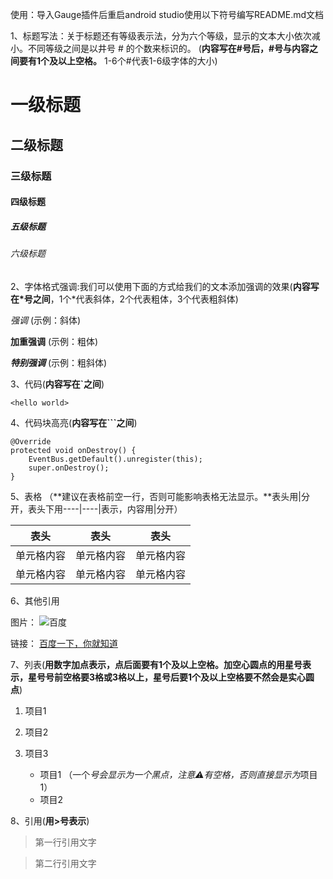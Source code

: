 使用：导入Gauge插件后重启android studio使用以下符号编写README.md文档

1、标题写法：关于标题还有等级表示法，分为六个等级，显示的文本大小依次减小。不同等级之间是以井号  #  的个数来标识的。
(**内容写在#号后，#号与内容之间要有1个及以上空格。** 1-6个#代表1-6级字体的大小)

#  一级标题
##  二级标题
###  三级标题
####  四级标题
#####  五级标题
######  六级标题

2、字体格式强调:我们可以使用下面的方式给我们的文本添加强调的效果(**内容写在*号之间**，1个*代表斜体，2个代表粗体，3个代表粗斜体)

*强调*  (示例：斜体)

**加重强调**  (示例：粗体)

***特别强调*** (示例：粗斜体)

3、代码(**内容写在`之间**)

`<hello world>`

4、代码块高亮(**内容写在```之间**)

```
@Override
protected void onDestroy() {
    EventBus.getDefault().unregister(this);
    super.onDestroy();
}
```

5、表格 （**建议在表格前空一行，否则可能影响表格无法显示。**表头用|分开，表头下用----|----|表示，内容用|分开）

表头|表头 |表头
----|-----|------
单元格内容|单元格内容|单元格内容
单元格内容|单元格内容|单元格内容

6、其他引用

图片：
![百度](https://www.baidu.com/img/bd_logo1.png)

链接：
[百度一下，你就知道](https://www.baidu.com/)

7、列表(**用数字加点表示，点后面要有1个及以上空格。加空心圆点的用星号表示，星号号前空格要3格或3格以上，星号后要1个及以上空格要不然会是实心圆点**)

1. 项目1
2. 项目2
3. 项目3

   * 项目1 （一个*号会显示为一个黑点，注意⚠️有空格，否则直接显示为*项目1）
   * 项目2

8、引用(**用>号表示**)

> 第一行引用文字

> 第二行引用文字